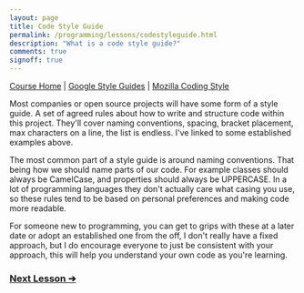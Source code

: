 ```yaml
---
layout: page
title: Code Style Guide
permalink: /programming/lessons/codestyleguide.html
description: "What is a code style guide?"
comments: true
signoff: true
---
```

[Course Home](../course) \| [Google Style Guides](https://github.com/google/styleguide) \| [Mozilla Coding Style](https://developer.mozilla.org/en-US/docs/Mozilla/Developer_guide/Coding_Style)

Most companies or open source projects will have some form of a style guide. A set of agreed rules about how to write and structure code within this project. They'll cover naming conventions, spacing, bracket placement, max characters on a line, the list is endless. I've linked to some established examples above.

The most common part of a style guide is around naming conventions. That being how we should name parts of our code. For example classes should always be CamelCase, and properties should always be UPPERCASE. In a lot of programming languages they don't actually care what casing you use, so these rules tend to be based on personal preferences and making code more readable.

For someone new to programming, you can get to grips with these at a later date or adopt an established one from the off, I don't really have a fixed approach, but I do encourage everyone to just be consistent with your approach, this will help you understand your own code as you're learning.

### [Next Lesson &#10132;](../lessons/roadmap)
